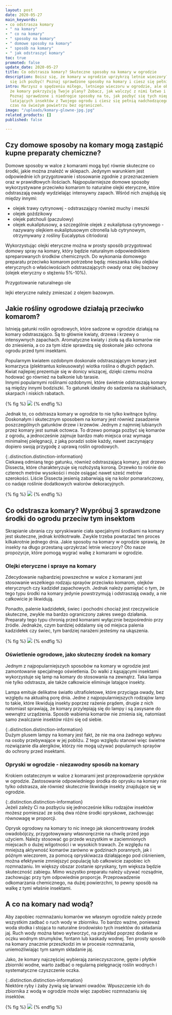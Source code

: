 ```yaml
---
layout: post
date: 2020-05-27
main_keywords:
- co odstrasza komary
- " na komary"
- " co na komary"
- " sposoby na komary"
- " domowe sposoby na komary"
- " sposób na komary"
- " jak odstraszyć komary"
toc: true
promoted: false
update_date: 2020-05-27
title: Co odstrasza komary? Skuteczne sposoby na komary w ogrodzie
description: Boisz się, że komary w ogrodzie uprzykrzą letnie wieczory? Zobacz, jak
  się ich pozbyć! Poznaj sprawdzone sposoby na komary i ciesz się pełnią lata.
intro: Marzysz o spędzeniu miłego, letniego wieczoru w ogrodzie, ale obawiasz się,
  że komary pokrzyżują Twoje plany? Zobacz, jak walczyć z nimi łatwo i skutecznie.
  Poznaj sprawdzone i niedrogie sposoby na to, jak pozbyć się tych nieprzyjemnych,
  latających insektów z Twojego ogrodu i ciesz się pełnią nadchodzącego lata, spędzając
  czas na świeżym powietrzu bez ograniczeń.
image: "/uploads/komary-glowne-jpg.jpg"
related_products: []
published: false

---
```

## Czy domowe sposoby na komary mogą zastąpić kupne preparaty chemiczne?

Domowe sposoby w walce z komarami mogą być równie skuteczne co środki, jakie można znaleźć w sklepach. Jedynym warunkiem jest odpowiednie ich przygotowanie i stosowanie zgodnie z przeznaczeniem oraz w prawidłowych ilościach. Najpopularniejsze domowe sposoby wykorzystywane przeciwko komarom to naturalne olejki eteryczne, które odstraszają owady wydzielając intensywny zapach. Wśród nich znajdują się między innymi:

* olejek trawy cytrynowej - odstraszający również muchy i meszki
* olejek goździkowy
* olejek patchouli (paczulowy)
* olejek eukaliptusowy, a szczególnie olejek z eukaliptusa cytrynowego - nazywany olejkiem eukaliptusowym citronella lub cytrynowym, otrzymywany z rośliny Eucalyptus citriodora)

Wykorzystując olejki eteryczne można w prosty sposób przygotować domowy spray na komary, który będzie naturalnym odpowiednikiem spreparowanych środków chemicznych. Do wykonania domowego preparatu przeciwko komarom potrzebne będą: mieszanka kilku olejków eterycznych o właściwościach odstraszających owady oraz olej bazowy (olejek eteryczny o stężeniu 5%-10%). 

Przygotowanie naturalnego ole

lejki eteryczne należy zmieszać z olejem bazowym. 

## Jakie rośliny ogrodowe działają przeciwko komarom?

Istnieją gatunki roślin ogrodowych, które sadzone w ogrodzie działają na komary odstraszająco. Są to głównie kwiaty, drzewa i krzewy o intensywnych zapachach. Aromatyczne kwiaty i zioła są dla komarów nie do zniesienia, a co za tym idzie sprawdzą się doskonale jako ochrona ogrodu przed tymi insektami.

Popularnym kwiatem ozdobnym doskonale odstraszającym komary jest komarzyca (plektrantus koleusowaty) wiotka roślina o długich pędach. Kwiat najlepiej prezentuje się w donicy wiszącej, dzięki czemu można hodować go również na balkonie lub tarasie.  
Innymi popularnymi roślinami ozdobnymi, które świetnie odstraszają komary są między innymi bodziszki. To gatunek idealny do sadzenia na skalniakach, skarpach i niskich rabatach.

{% fig %}
![](/uploads/rosliny-odstraszajace-komary.jpg)
{% endfig %}

Jednak to, co odstrasza komary w ogrodzie to nie tylko kwitnące byliny. Doskonałym i skutecznym sposobem na komary jest również zasadzenie poszczególnych gatunków drzew i krzewów. Jednym z najmniej lubianych przez komary jest sumak octowca. To drzewo pomaga pozbyć się komarów z ogrodu, a jednocześnie zajmuje bardzo mało miejsca oraz wymaga minimalnej pielęgnacji, z jaką poradzi sobie każdy, nawet zaczynający dopiero swoją przygodę z uprawą roślin ogrodowych.

{:.distinction.distinction-information}  
Ciekawą odmianą tego gatunku, również odstraszającą komary, jest drzewo Dissecta, które charakteryzuje się rozłożystą koroną. Drzewko to rośnie do czterech metrów wysokości i może osiągać nawet sześć metrów szerokości. Liście Dissecta jesienią zabarwiają się na kolor pomarańczowy, co nadaje roślinie dodatkowych walorów dekoracyjnych.

{% fig %}
![](/uploads/dissecta-przeciwko-komarom.jpg)
{% endfig %}

## Co odstrasza komary? Wypróbuj 3 sprawdzone środki do ogrodu przeciw tym insektom

Skrapianie ubrania czy spryskiwanie ciała specjalnymi środkami na komary jest skuteczne, jednak krótkotrwałe. Zwykle trzeba powtarzać ten proces kilkakrotnie jednego dnia. Jakie sposoby na komary w ogrodzie sprawią, że insekty na długo przestaną uprzykrzać letnie wieczory? Oto nasze propozycje, które pomogą wygrać walkę z komarami w ogrodzie.

### Olejki eteryczne i spraye na komary

Zdecydowanie najbardziej powszechne w walce z komarami jest stosowanie wszelkiego rodzaju sprayów przeciwko komarom, olejków eterycznych czy kadzideł zapachowych. Jednak należy pamiętać o tym, że tego typu środki na komary jedynie powstrzymują i odstraszają owady, a nie całkowicie je likwidują.

Ponadto, palenie kadzidełek, świec i pochodni chociaż jest rzeczywiście skuteczne, zwykle ma bardzo ograniczony zakres swego działania. Preparaty tego typu chronią przed komarami wyłącznie bezpośrednio przy źródle. Jednakże, czym bardziej oddalamy się od miejsca palenia kadzidełek czy świec, tym bardziej narażeni jesteśmy na ukąszenia.

{% fig %}
![](/uploads/kadzidlo-na-komary.jpg)
{% endfig %}

### Oświetlenie ogrodowe, jako skuteczny środek na komary

Jednym z najpopularniejszych sposobów na komary w ogrodzie jest zamontowanie specjalnego oświetlenia. Do walki z kąsającymi insektami wykorzystuje się lamp na komary do stosowania na zewnątrz. Taka lampa nie tylko odstrasza, ale także całkowicie eliminuje latające insekty.

Lampa emituje delikatne światło ultrafioletowe, które przyciąga owady, bez względu na aktualną porę dnia. Jedne z najpopularniejszych rodzajów lamp to takie, które likwidują insekty poprzez rażenie prądem, drugie z nich natomiast sprawiają, że komary przylepiają się do lampy i są zasysane do wewnątrz urządzenia. Sposób wabienia komarów nie zmienia się, natomiast samo zwalczanie insektów różni się od siebie.

{:.distinction.distinction-information}  
Dużym plusem lampy na komary jest fakt, że nie ma ona żadnego wpływu na osoby przebywające w jej pobliżu. Z tego względu stanowi więc świetne rozwiązanie dla alergików, którzy nie mogą używać popularnych sprayów do ochrony przed insektami.

### Opryski w ogrodzie - niezawodny sposób na komary

Krokiem ostatecznym w walce z komarami jest przeprowadzenie oprysków w ogrodzie. Zastosowanie odpowiedniego środka do oprysku na komary nie tylko odstrasza, ale również skutecznie likwiduje insekty znajdujące się w ogrodzie.

{:.distinction.distinction-information}  
Jeżeli zależy Ci na pozbyciu się jednocześnie kilku rodzajów insektów możesz pomieszać ze sobą dwa różne środki opryskowe, zachowując równowagę w proporcji.

Oprysk ogrodowy na komary to nic innego jak skoncentrowany środek owadobójczy, przygotowywany własnoręcznie na chwilę przed jego użyciem. Należy stosować go przede wszystkim w zaciemnionych miejscach o dużej wilgotności i w wysokich trawach. Ze względu na mniejszą aktywność komarów zarówno w godzinach porannych, jak i późnym wieczorem, za pomocą opryskiwacza działającego pod ciśnieniem, można efektywnie zmniejszyć populację lub całkowicie zapobiec ich rozmnażaniu. Im większy obszar zostanie spryskany, tym większa będzie skuteczność zabiegu. Mimo wszystko preparatu należy używać rozsądnie, zachowując przy tym odpowiednie proporcje. Przeprowadzenie odkomarzania chemicznego, na dużej powierzchni, to pewny sposób na walkę z tymi  właśnie insektami.

## A co na komary nad wodą?

Aby zapobiec rozmnażaniu komarów we własnym ogrodzie należy przede wszystkim zadbać o ruch wody w zbiorniku. To bardzo ważne, ponieważ woda słodka i stojąca to naturalne środowisko tych insektów do składania jaj. Ruch wody można łatwo wytworzyć, na przykład poprzez dodanie w oczku wodnym strumyków, fontann lub kaskady wodnej. Ten prosty sposób na komary znacznie przeszkodzi im w procesie rozmnażania, uniemożliwiając tym samym składanie jaj.

Jako, że komary najczęściej wybierają zanieczyszczone, gęste i płytkie zbiorniki wodne, warto zadbać o regularną pielęgnację roślin wodnych i systematyczne czyszczenie oczka.

{:.distinction.distinction-information}  
Niektóre ryby i żaby żywią się larwami owadów. Wpuszczenie ich do zbiornika z wodą w ogrodzie może więc zapobiec rozmnażaniu się insektów.

{% fig %}
![](/uploads/a-co-na-komary-nad-woda.jpg)
{% endfig %}